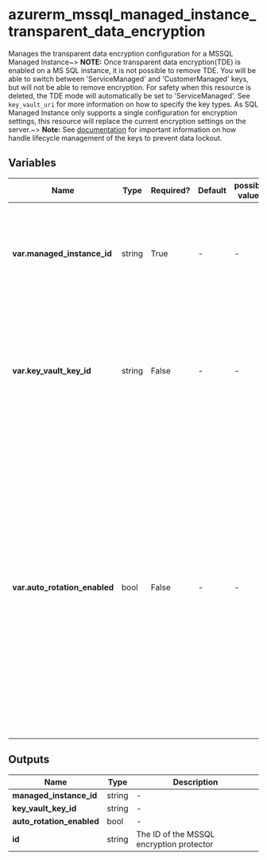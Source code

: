 # azurerm_mssql_managed_instance_transparent_data_encryption

Manages the transparent data encryption configuration for a MSSQL Managed Instance~> **NOTE:** Once transparent data encryption(TDE) is enabled on a MS SQL instance, it is not possible to remove TDE. You will be able to switch between 'ServiceManaged' and 'CustomerManaged' keys, but will not be able to remove encryption. For safety when this resource is deleted, the TDE mode will automatically be set to 'ServiceManaged'. See `key_vault_uri` for more information on how to specify the key types. As SQL Managed Instance only supports a single configuration for encryption settings, this resource will replace the current encryption settings on the server.~> **Note:** See [documentation](https://docs.microsoft.com/azure/azure-sql/database/transparent-data-encryption-byok-overview) for important information on how handle lifecycle management of the keys to prevent data lockout.

## Variables

| Name | Type | Required? | Default  | possible values | Description |
| ---- | ---- | --------- | -------- | ----------- | ----------- |
| **var.managed_instance_id** | string | True | -  |  -  | Specifies the name of the MS SQL Managed Instance. Changing this forces a new resource to be created. | 
| **var.key_vault_key_id** | string | False | -  |  -  | To use customer managed keys from Azure Key Vault, provide the AKV Key ID. To use service managed keys, omit this field. | 
| **var.auto_rotation_enabled** | bool | False | -  |  -  | When enabled, the SQL Managed Instance will continuously check the key vault for any new versions of the key being used as the TDE protector. If a new version of the key is detected, the TDE protector on the SQL Managed Instance will be automatically rotated to the latest key version within 60 minutes. | 



## Outputs

| Name | Type | Description |
| ---- | ---- | --------- | 
| **managed_instance_id** | string  | - | 
| **key_vault_key_id** | string  | - | 
| **auto_rotation_enabled** | bool  | - | 
| **id** | string  | The ID of the MSSQL encryption protector | 